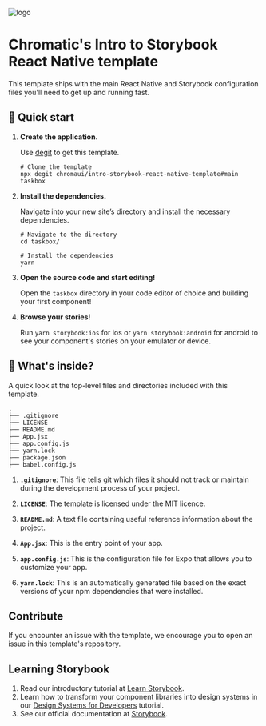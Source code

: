 ![logo](https://avatars2.githubusercontent.com/u/24584319?s=200&v=4)

# Chromatic's Intro to Storybook React Native template


This template ships with the main React Native and Storybook configuration files you'll need to get up and running fast.

## 🚅 Quick start

1.  **Create the application.**

    Use [degit](https://github.com/Rich-Harris/degit) to get this template.

    ```shell
    # Clone the template
    npx degit chromaui/intro-storybook-react-native-template#main taskbox
    ```

1.  **Install the dependencies.**

    Navigate into your new site’s directory and install the necessary dependencies.

    ```shell
    # Navigate to the directory
    cd taskbox/

    # Install the dependencies
    yarn
    ```

1.  **Open the source code and start editing!**

    Open the `taskbox` directory in your code editor of choice and building your first component!

1.  **Browse your stories!**

    Run `yarn storybook:ios` for ios or `yarn storybook:android` for android to see your component's stories on your emulator or device.

## 🔎 What's inside?

A quick look at the top-level files and directories included with this template.

    .
    ├── .gitignore
    ├── LICENSE
    ├── README.md
    ├── App.jsx
    ├── app.config.js
    ├── yarn.lock
    ├── package.json
    ├── babel.config.js

1.  **`.gitignore`**: This file tells git which files it should not track or maintain during the development process of your project.

2.  **`LICENSE`**: The template is licensed under the MIT licence.

3.  **`README.md`**: A text file containing useful reference information about the project.

4. **`App.jsx`**: This is the entry point of your app.  

5. **`app.config.js`**: This is the configuration file for Expo that allows you to customize your app.

6. **`yarn.lock`**: This is an automatically generated file based on the exact versions of your npm dependencies that were installed.

## Contribute

If you encounter an issue with the template, we encourage you to open an issue in this template's repository.

## Learning Storybook

1. Read our introductory tutorial at [Learn Storybook](https://storybook.js.org/tutorials/intro-to-storybook/react-native/en/get-started/).
2. Learn how to transform your component libraries into design systems in our [Design Systems for Developers](https://storybook.js.org/tutorials/design-systems-for-developers/) tutorial.
3. See our official documentation at [Storybook](https://storybook.js.org/).
